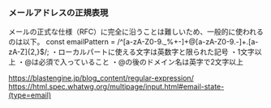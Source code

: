 ### メールアドレスの正規表現
メールの正式な仕様（RFC）に完全に沿うことは難しいため、一般的に使われるのは以下。
const emailPattern = /^[a-zA-Z0-9._%+-]+@[a-zA-Z0-9.-]+\.[a-zA-Z]{2,}$/;
・ローカルパートに使える文字は英数字と限られた記号
・1文字以上
・@は必須で入っていること
・@の後のドメイン名は英字で2文字以上

https://blastengine.jp/blog_content/regular-expression/
https://html.spec.whatwg.org/multipage/input.html#email-state-(type=email)